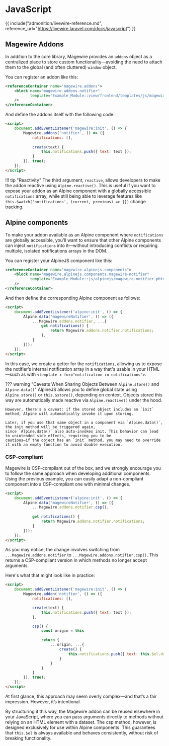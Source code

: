 # JavaScript

{{ include("admonition/livewire-reference.md", reference_url="https://livewire.laravel.com/docs/javascript") }}

## Magewire Addons

In addition to the core library, Magewire provides an `addons` object as a centralized place to store custom
functionality—avoiding the need to attach them to the global (and often cluttered) `window` object.

You can register an addon like this:

```xml title="view/frontend/layout/default.xml"
<referenceContainer name="magewire.addons">
    <block name="magewire.addons.notifier"
           template="Example_Module::view/frontend/templates/js/magewire/addons/notifier.phtml"
    />
</referenceContainer>
```

And define the addons itself with the following code:

```html
<script>
    document.addEventListener('magewire:init', () => {
        Magewire.addons('notifier', () => ({
            notifications: [],
            
            create(text) {
                this.notifications.push({ text: text });
            }
        }), true);
    });
</script>
```

!!! tip "Reactivity"
    The third argument, `reactive`, allows developers to make the addon reactive using `Alpine.reactive()`.
    This is useful if you want to expose your addon as an Alpine component with a globally accessible `notifications` array,
    while still being able to leverage features like `this.$watch('notifications', (current, previous) => {})` change tracking.

## Alpine components

To make your addon available as an Alpine component where `notifications` are globally accessible, you’ll want to ensure
that other Alpine components can inject `notifications` into it—without introducing conflicts or requiring multiple,
isolated notifications arrays in the DOM.

You can register your AlpineJS component like this:

```xml title="view/frontend/layout/default.xml"
<referenceContainer name="magewire.alpinejs.components">
    <block name="magewire.alpinejs.components.magewire-notifier"
           template="Example_Module::js/alpinejs/magewire-notifier.phtml"
    />
</referenceContainer>
```

And then define the corresponding Alpine component as follows:

```html
<script>
    document.addEventListener('alpine:init', () => {
        Alpine.data('magewireNotifier', () => ({
            ...Magewire.addons.notifier, ...{
                get notifications() {
                    return Magewire.addons.notifier.notifications;
                },
            }
        }));
    });
</script>
```

In this case, we create a getter for the `notifications`, allowing us to expose the notifier’s internal notification array
in a way that's usable in your HTML—such as with `<template x-for="notification in notifications">`.

??? warning "Caveats When Sharing Objects Between `Alpine.store()` and `Alpine.data()`"
    AlpineJS allows you to define global state using `Alpine.store()` or `this.$store()`, depending on context.
    Objects stored this way are automatically made reactive via `Alpine.reactive()` under the hood.

    However, there's a caveat: if the stored object includes an `init` method, Alpine will automatically invoke it upon storing.
    
    Later, if you use that same object in a component via `Alpine.data()`, the init method will be triggered again,
    since `Alpine.data()` also auto-invokes init. This behavior can lead to unintended side effects, requiring you to be
    cautious—if the object has an `init` method, you may need to override it with an empty function to avoid double execution.

### CSP-compliant

Magewire is CSP-compliant out of the box, and we strongly encourage you to follow the same approach when developing additional components.
Using the previous example, you can easily adapt a non-compliant component into a CSP-compliant one with minimal changes.

```html
<script>
    document.addEventListener('alpine:init', () => {
        Alpine.data('magewireNotifier', () => ({
            ...Magewire.addons.notifier.csp(),
            
            get notifications() {
                return Magewire.addons.notifier.notifications;
            }
        }));
    });
</script>
```

As you may notice, the change involves switching from `...Magewire.addons.notifier` to `...Magewire.addons.notifier.csp()`.
This returns a CSP-compliant version in which methods no longer accept arguments.

Here's what that might look like in practice:

```html
<script>
    document.addEventListener('magewire:init', () => {
        Magewire.addon('notifier', () => ({
            notifications: [],

            create(text) {
                this.notifications.push({ text: text });
            },

            csp() {
                const origin = this

                return {
                    ...origin, ...{
                        create() {
                            this.notifications.push({ text: this.$el.dataset.text })
                        }
                    }
                }
            }
        }), true);
    });
</script>
```

At first glance, this approach may seem overly complex—and that’s a fair impression. However, it’s intentional.

By structuring it this way, the Magewire addon can be reused elsewhere in your JavaScript, where you can pass arguments
directly to methods without relying on an HTML element with a dataset. The csp method, however, is designed exclusively
for use within Alpine components. This guarantees that `this.$el` is always available and behaves consistently,
without risk of breaking functionality.

